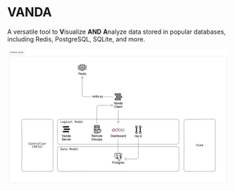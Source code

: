 






















































































# VANDA
A versatile tool to **V**isualize **AND** **A**nalyze data stored in popular databases, including Redis, PostgreSQL, SQLite, and more.

![Vanda Architecture](assets/vanda-diagram-250112.png)
